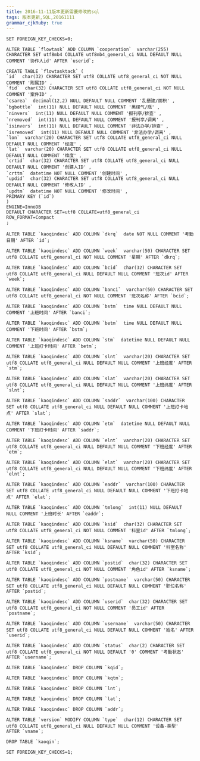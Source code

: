 ```yaml
---
title: 2016-11-11版本更新需要修改的sql
tags: 版本更新,SQL,20161111
grammar_cjkRuby: true
---
```


    SET FOREIGN_KEY_CHECKS=0;
    
    ALTER TABLE `flowtask` ADD COLUMN `cooperation`  varchar(255) CHARACTER SET utf8mb4 COLLATE utf8mb4_general_ci NULL DEFAULT NULL COMMENT '协作人id' AFTER `userid`;
    
    CREATE TABLE `flowtasktack` (
    `id`  char(32) CHARACTER SET utf8 COLLATE utf8_general_ci NOT NULL COMMENT '附属ID' ,
    `fid`  char(32) CHARACTER SET utf8 COLLATE utf8_general_ci NOT NULL COMMENT '案件ID' ,
    `csarea`  decimal(12,2) NULL DEFAULT NULL COMMENT '乱搭建/面积' ,
    `bgbottle`  int(11) NULL DEFAULT NULL COMMENT '黑煤气/瓶' ,
    `ninvers`  int(11) NULL DEFAULT NULL COMMENT '报刊亭/排查' ,
    `nremoved`  int(11) NULL DEFAULT NULL COMMENT '报刊亭/调离' ,
    `isinvers`  int(11) NULL DEFAULT NULL COMMENT '非法办学/排查' ,
    `isremoved`  int(11) NULL DEFAULT NULL COMMENT '非法办学/调离' ,
    `lon`  varchar(20) CHARACTER SET utf8 COLLATE utf8_general_ci NULL DEFAULT NULL COMMENT '经度' ,
    `lat`  varchar(20) CHARACTER SET utf8 COLLATE utf8_general_ci NULL DEFAULT NULL COMMENT '维度' ,
    `crtid`  char(32) CHARACTER SET utf8 COLLATE utf8_general_ci NULL DEFAULT NULL COMMENT '创建人ID' ,
    `crttm`  datetime NOT NULL COMMENT '创建时间' ,
    `updid`  char(32) CHARACTER SET utf8 COLLATE utf8_general_ci NULL DEFAULT NULL COMMENT '修改人ID' ,
    `updtm`  datetime NOT NULL COMMENT '修改时间' ,
    PRIMARY KEY (`id`)
    )
    ENGINE=InnoDB
    DEFAULT CHARACTER SET=utf8 COLLATE=utf8_general_ci
    ROW_FORMAT=Compact
    ;
    
    ALTER TABLE `kaoqindesc` ADD COLUMN `dkrq`  date NOT NULL COMMENT '考勤日期' AFTER `id`;
    
    ALTER TABLE `kaoqindesc` ADD COLUMN `week`  varchar(50) CHARACTER SET utf8 COLLATE utf8_general_ci NOT NULL COMMENT '星期' AFTER `dkrq`;
    
    ALTER TABLE `kaoqindesc` ADD COLUMN `bcid`  char(32) CHARACTER SET utf8 COLLATE utf8_general_ci NULL DEFAULT NULL COMMENT '班次id' AFTER `week`;
    
    ALTER TABLE `kaoqindesc` ADD COLUMN `banci`  varchar(50) CHARACTER SET utf8 COLLATE utf8_general_ci NOT NULL COMMENT '班次名称' AFTER `bcid`;
    
    ALTER TABLE `kaoqindesc` ADD COLUMN `bstm`  time NULL DEFAULT NULL COMMENT '上班时间' AFTER `banci`;
    
    ALTER TABLE `kaoqindesc` ADD COLUMN `betm`  time NULL DEFAULT NULL COMMENT '下班时间' AFTER `bstm`;
    
    ALTER TABLE `kaoqindesc` ADD COLUMN `stm`  datetime NULL DEFAULT NULL COMMENT '上班打卡时间' AFTER `betm`;
    
    ALTER TABLE `kaoqindesc` ADD COLUMN `slnt`  varchar(20) CHARACTER SET utf8 COLLATE utf8_general_ci NULL DEFAULT NULL COMMENT '上班经度' AFTER `stm`;
    
    ALTER TABLE `kaoqindesc` ADD COLUMN `slat`  varchar(20) CHARACTER SET utf8 COLLATE utf8_general_ci NULL DEFAULT NULL COMMENT '上班纬度' AFTER `slnt`;
    
    ALTER TABLE `kaoqindesc` ADD COLUMN `saddr`  varchar(100) CHARACTER SET utf8 COLLATE utf8_general_ci NULL DEFAULT NULL COMMENT '上班打卡地点' AFTER `slat`;
    
    ALTER TABLE `kaoqindesc` ADD COLUMN `etm`  datetime NULL DEFAULT NULL COMMENT '下班打卡时间' AFTER `saddr`;
    
    ALTER TABLE `kaoqindesc` ADD COLUMN `elnt`  varchar(20) CHARACTER SET utf8 COLLATE utf8_general_ci NULL DEFAULT NULL COMMENT '下班经度' AFTER `etm`;
    
    ALTER TABLE `kaoqindesc` ADD COLUMN `elat`  varchar(20) CHARACTER SET utf8 COLLATE utf8_general_ci NULL DEFAULT NULL COMMENT '下班纬度' AFTER `elnt`;
    
    ALTER TABLE `kaoqindesc` ADD COLUMN `eaddr`  varchar(100) CHARACTER SET utf8 COLLATE utf8_general_ci NULL DEFAULT NULL COMMENT '下班打卡地点' AFTER `elat`;
    
    ALTER TABLE `kaoqindesc` ADD COLUMN `tmlong`  int(11) NULL DEFAULT NULL COMMENT '上班时长' AFTER `eaddr`;
    
    ALTER TABLE `kaoqindesc` ADD COLUMN `ksid`  char(32) CHARACTER SET utf8 COLLATE utf8_general_ci NOT NULL COMMENT '科室id' AFTER `tmlong`;
    
    ALTER TABLE `kaoqindesc` ADD COLUMN `ksname`  varchar(50) CHARACTER SET utf8 COLLATE utf8_general_ci NULL DEFAULT NULL COMMENT '科室名称' AFTER `ksid`;
    
    ALTER TABLE `kaoqindesc` ADD COLUMN `postid`  char(32) CHARACTER SET utf8 COLLATE utf8_general_ci NOT NULL COMMENT '角色id' AFTER `ksname`;
    
    ALTER TABLE `kaoqindesc` ADD COLUMN `postname`  varchar(50) CHARACTER SET utf8 COLLATE utf8_general_ci NULL DEFAULT NULL COMMENT '职位名称' AFTER `postid`;
    
    ALTER TABLE `kaoqindesc` ADD COLUMN `userid`  char(32) CHARACTER SET utf8 COLLATE utf8_general_ci NOT NULL COMMENT '员工id' AFTER `postname`;
    
    ALTER TABLE `kaoqindesc` ADD COLUMN `username`  varchar(50) CHARACTER SET utf8 COLLATE utf8_general_ci NULL DEFAULT NULL COMMENT '姓名' AFTER `userid`;
    
    ALTER TABLE `kaoqindesc` ADD COLUMN `status`  char(2) CHARACTER SET utf8 COLLATE utf8_general_ci NOT NULL DEFAULT '0' COMMENT '考勤状态' AFTER `username`;
    
    ALTER TABLE `kaoqindesc` DROP COLUMN `kqid`;
    
    ALTER TABLE `kaoqindesc` DROP COLUMN `kqtm`;
    
    ALTER TABLE `kaoqindesc` DROP COLUMN `lnt`;
    
    ALTER TABLE `kaoqindesc` DROP COLUMN `lat`;
    
    ALTER TABLE `kaoqindesc` DROP COLUMN `addr`;
    
    ALTER TABLE `version` MODIFY COLUMN `type`  char(12) CHARACTER SET utf8 COLLATE utf8_general_ci NULL DEFAULT NULL COMMENT '设备-类型' AFTER `vname`;
    
    DROP TABLE `kaoqin`;
    
    SET FOREIGN_KEY_CHECKS=1;